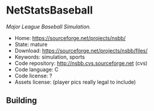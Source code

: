 # NetStatsBaseball

_Major League Baseball Simulation._

- Home: https://sourceforge.net/projects/nsbb/
- State: mature
- Download: https://sourceforge.net/projects/nsbb/files/
- Keywords: simulation, sports
- Code repository: http://nsbb.cvs.sourceforge.net (cvs)
- Code language: C
- Code license: ?
- Assets license: (player pics really legal to include)

## Building
